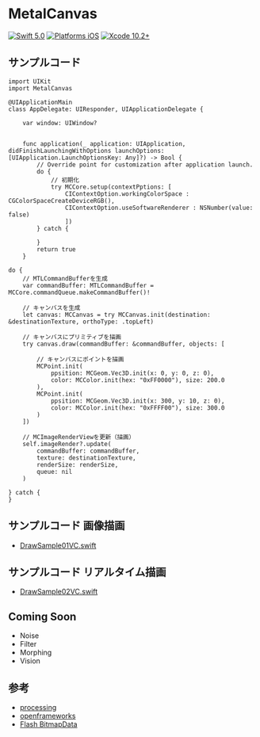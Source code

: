 # MetalCanvas

[![Swift 5.0](https://img.shields.io/badge/Swift-5.0-orange.svg?style=flat)](https://developer.apple.com/swift/)
[![Platforms iOS](https://img.shields.io/badge/Platforms-iOS-lightgray.svg?style=flat)](https://developer.apple.com/swift/)
[![Xcode 10.2+](https://img.shields.io/badge/Xcode-10.2+-blue.svg?style=flat)](https://developer.apple.com/swift/)




## サンプルコード

```
import UIKit
import MetalCanvas

@UIApplicationMain
class AppDelegate: UIResponder, UIApplicationDelegate {

	var window: UIWindow?


	func application(_ application: UIApplication, didFinishLaunchingWithOptions launchOptions: [UIApplication.LaunchOptionsKey: Any]?) -> Bool {
		// Override point for customization after application launch.
		do {
			// 初期化
			try MCCore.setup(contextPptions: [
				CIContextOption.workingColorSpace : CGColorSpaceCreateDeviceRGB(),
				CIContextOption.useSoftwareRenderer : NSNumber(value: false)
				])
		} catch {
			
		}
		return true
	}

```

```
do {
	// MTLCommandBufferを生成
	var commandBuffer: MTLCommandBuffer = MCCore.commandQueue.makeCommandBuffer()!
	
	// キャンバスを生成
	let canvas: MCCanvas = try MCCanvas.init(destination: &destinationTexture, orthoType: .topLeft)
	
	// キャンバスにプリミティブを描画
	try canvas.draw(commandBuffer: &commandBuffer, objects: [
	
		// キャンバスにポイントを描画
		MCPoint.init(
			ppsition: MCGeom.Vec3D.init(x: 0, y: 0, z: 0),
			color: MCColor.init(hex: "0xFF0000"), size: 200.0
		),
		MCPoint.init(
			ppsition: MCGeom.Vec3D.init(x: 300, y: 10, z: 0),
			color: MCColor.init(hex: "0xFFFF00"), size: 300.0
		)
	])
	
	// MCImageRenderViewを更新（描画）
	self.imageRender?.update(
		commandBuffer: commandBuffer,
		texture: destinationTexture,
		renderSize: renderSize,
		queue: nil
	)

} catch {
}
```


## サンプルコード 画像描画

* [DrawSample01VC.swift](https://github.com/Hideyuki-Machida/MetalCanvas/blob/master/Example/MetalCanvasExample/DrawSample01VC.swift)


## サンプルコード リアルタイム描画

* [DrawSample02VC.swift](https://github.com/Hideyuki-Machida/MetalCanvas/blob/master/Example/MetalCanvasExample/DrawSample02VC.swift)


## Coming Soon

* Noise
* Filter
* Morphing
* Vision


## 参考

* [processing](https://processing.org/)
* [openframeworks](https://openframeworks.cc/)
* [Flash BitmapData](https://help.adobe.com/en_US/FlashPlatform/reference/actionscript/3/flash/display/BitmapData.html)


